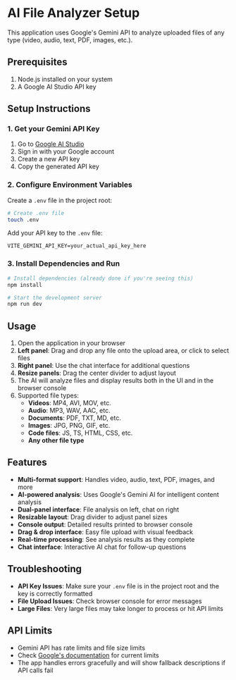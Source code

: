 # AI File Analyzer Setup

This application uses Google's Gemini API to analyze uploaded files of any type (video, audio, text, PDF, images, etc.).

## Prerequisites

1. Node.js installed on your system
2. A Google AI Studio API key

## Setup Instructions

### 1. Get your Gemini API Key

1. Go to [Google AI Studio](https://aistudio.google.com/app/apikey)
2. Sign in with your Google account
3. Create a new API key
4. Copy the generated API key

### 2. Configure Environment Variables

Create a `.env` file in the project root:

```bash
# Create .env file
touch .env
```

Add your API key to the `.env` file:

```env
VITE_GEMINI_API_KEY=your_actual_api_key_here
```

### 3. Install Dependencies and Run

```bash
# Install dependencies (already done if you're seeing this)
npm install

# Start the development server
npm run dev
```

## Usage

1. Open the application in your browser
2. **Left panel**: Drag and drop any file onto the upload area, or click to select files
3. **Right panel**: Use the chat interface for additional questions
4. **Resize panels**: Drag the center divider to adjust layout
5. The AI will analyze files and display results both in the UI and in the browser console
6. Supported file types:
   - **Videos**: MP4, AVI, MOV, etc.
   - **Audio**: MP3, WAV, AAC, etc.
   - **Documents**: PDF, TXT, MD, etc.
   - **Images**: JPG, PNG, GIF, etc.
   - **Code files**: JS, TS, HTML, CSS, etc.
   - **Any other file type**

## Features

- **Multi-format support**: Handles video, audio, text, PDF, images, and more
- **AI-powered analysis**: Uses Google's Gemini AI for intelligent content analysis
- **Dual-panel interface**: File analysis on left, chat on right
- **Resizable layout**: Drag divider to adjust panel sizes
- **Console output**: Detailed results printed to browser console
- **Drag & drop interface**: Easy file upload with visual feedback
- **Real-time processing**: See analysis results as they complete
- **Chat interface**: Interactive AI chat for follow-up questions

## Troubleshooting

- **API Key Issues**: Make sure your `.env` file is in the project root and the key is correctly formatted
- **File Upload Issues**: Check browser console for error messages
- **Large Files**: Very large files may take longer to process or hit API limits

## API Limits

- Gemini API has rate limits and file size limits
- Check [Google's documentation](https://ai.google.dev/) for current limits
- The app handles errors gracefully and will show fallback descriptions if API calls fail 